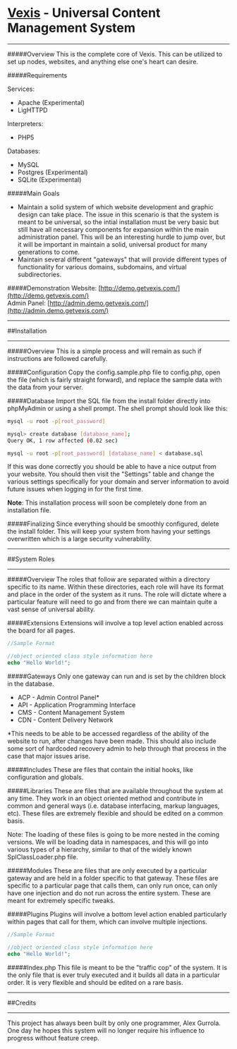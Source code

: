 [Vexis](http://getvexis.com/) - Universal Content Management System
=====
---

#####Overview
This is the complete core of Vexis.  This can be utilized to set up nodes, websites, and anything else one's heart can desire.

#####Requirements

Services:

* Apache (Experimental)
* LigHTTPD

Interpreters:

* PHP5

Databases:

* MySQL
* Postgres (Experimental)
* SQLite (Experimental)

#####Main Goals
* Maintain a solid system of which website development and graphic design can take place.  The issue in this scenario is that the system is meant to be universal, so the intial installation must be very basic but still have all necessary components for expansion within the main administration panel.  This will be an interesting hurdle to jump over, but it will be important in maintain a solid, universal product for many generations to come.
* Maintain several different "gateways" that will provide different types of functionality for various domains, subdomains, and virtual subdirectories.

#####Demonstration
Website: [http://demo.getvexis.com/](http://demo.getvexis.com/)   
Admin Panel: [http://admin.demo.getvexis.com/](http://admin.demo.getvexis.com/)

---

##Installation

---

#####Overview
This is a simple process and will remain as such if instructions are followed carefully.

#####Configuration
Copy the config.sample.php file to config.php, open the file (which is fairly straight forward), and replace the sample data with the data from your server.

#####Database
Import the SQL file from the install folder directly into phpMyAdmin or using a shell prompt.  The shell prompt should look like this:

```sh
mysql -u root -p[root_password]

mysql> create database [database_name];
Query OK, 1 row affected (0.02 sec)

mysql -u root -p[root_password] [database_name] < database.sql
```

If this was done correctly you should be able to have a nice output from your website.  You should then visit the "Settings" table and change the various settings specifically for your domain and server information to avoid future issues when logging in for the first time.

**Note**: This installation process will soon be completely done from an installation file.

#####Finalizing
Since everything should be smoothly configured, delete the install folder.  This will keep your system from having your settings overwritten which is a large security vulnerability.

---

##System Roles

---

#####Overview
The roles that follow are separated within a directory specific to its name.  Within these directories, each role will have its format and place in the order of the system as it runs.  The role will dictate where a particular feature will need to go and from there we can maintain quite a vast sense of universal ability.

#####Extensions
Extensions will involve a top level action enabled across the board for all pages.

```php
//Sample Format

//object oriented class style information here
echo "Hello World!";
```

#####Gateways
Only one gateway can run and is set by the children block in the database.

* ACP - Admin Control Panel*
* API - Application Programming Interface
* CMS - Content Management System
* CDN - Content Delivery Network

*This needs to be able to be accessed regardless of the ability of the website to run, after changes have been made.  This should also include some sort of hardcoded recovery admin to help through that process in the case that major issues arise.

#####Includes
These are files that contain the initial hooks, like configuration and globals.

#####Libraries
These are files that are available throughout the system at any time.  They work in an object oriented method and contribute in common and general ways (i.e. database interfacing, markup languages, etc).  These files are extremely flexible and should be edited on a common basis.

Note: The loading of these files is going to be more nested in the coming versions.  We will be loading data in namespaces, and this will go into various types of a hierarchy, similar to that of the widely known SplClassLoader.php file.

#####Modules
These are files that are only executed by a particular gateway and are held in a folder specific to that gateway.  These files are specific to a particular page that calls them, can only run once, can only have one injection and do not run across the entire system.  These are meant for extremely specific tweaks.

#####Plugins
Plugins will involve a bottom level action enabled particularly within pages that call for them, which can involve multiple injections.

```php
//Sample Format

//object oriented class style information here
echo "Hello World!";
```

#####Index.php
This file is meant to be the "traffic cop" of the system.  It is the only file that is ever truly executed and it builds all data in a particular order.  It is very flexible and should be edited on a rare basis.

---

##Credits

---

This project has always been built by only one programmer, Alex Gurrola.  One day he hopes this system will no longer require his influence to progress without feature creep.
